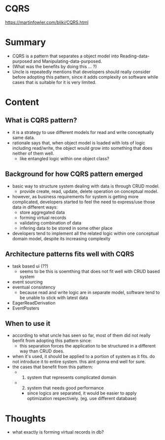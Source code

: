 <!--
{
  "type": "summary",
  "tags": ["cqrs"]
}
-->
# CQRS
https://martinfowler.com/bliki/CQRS.html

# Summary
- CQRS is a pattern that separates a object model into Reading-data-purposed and Manipulating-data-purposed.
- (What was the benefits by doing this ... ?)
- Uncle is repeatedly mentions that developers should really consider before adopting this pattern,
  since it adds complexity on software while cases that is suitable for it is very limited.

# Content
## What is CQRS pattern?
- it is a strategy to use different models for read and write conceptually same data.
- rationale says that, when object model is loaded with lots of logic including read/write, the object would grow into
  something that does neither of them well.
  - like entangled logic within one object class?

## Background for how CQRS pattern emerged
- basic way to structure system dealing with data is through CRUD model.
  - provide create, read, update, delete operation on conceptual model.
- however, as business requirements for system is getting more complicated, developers started to feel the need to express/use those data in different ways:
  - store aggregated data
  - forming virtual records
  - validating combination of data
  - infering data to be stored in some other place
- developers tend to implement all the related logic within one conceptual domain model, despite its increasing complexity

## Architecture patterns fits well with CQRS
- task based ui (??)
  - seems to be this is soemthing that does not fit well with CRUD based system
- event sourcing
- eventual consistency
  - because read and write logic are in separate model, software tend to be unable to stick with latest data
- EagerReadDerivation
- EventPosters

## When to use it
- according to what uncle has seen so far, most of them did not really benfit from adopting this pattern since:
  - this separation forces the application to be structured in a different way than CRUD does.
- when it's used, it should be applied to a portion of system as it fits. do not introduce it to entire system. this aint gonna end well for sure.
- the cases that benefit from this pattern:
  - 1. system that represents complicated domain
  - 2. system that needs good performance
    - since logics are separated, it would be easier to apply optimization respectively. (eg. use different database)

# Thoughts
- what exactly is forming virtual records in db?
